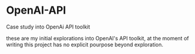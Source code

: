 # OpenAI-API
Case study into OpenAi API toolkit

these are my initial explorations into OpenAI's API toolkit, at the moment of writing this project has no explicit pourpose beyond exploration.
